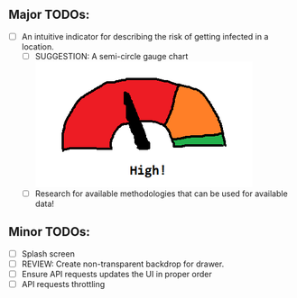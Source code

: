 
## Major TODOs: 
- [ ] An intuitive indicator for describing the risk of getting infected in a location. 
  - [ ] SUGGESTION: A semi-circle gauge chart
        ![alt text](Docs/gauge-chart.png "Gauge chart")  
  - [ ] Research for available methodologies that can be used for available data!

## Minor TODOs:
- [ ] Splash screen 
- [ ] REVIEW: Create non-transparent backdrop for drawer. 
- [ ] Ensure API requests updates the UI in proper order
- [ ] API requests throttling   